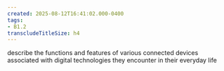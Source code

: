 ```yaml
---
created: 2025-08-12T16:41:02.000-0400
tags:
- B1.2
transcludeTitleSize: h4
---
```


describe the functions and features of various connected devices associated with digital technologies they encounter in their everyday life